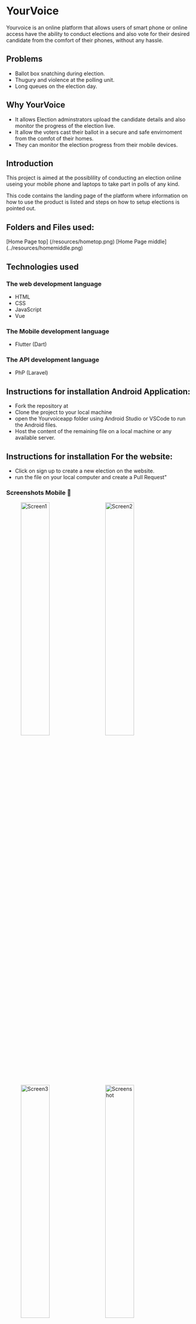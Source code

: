 # YourVoice

Yourvoice is an online platform that allows users of smart phone or online access have the ability to conduct elections and also vote for their desired candidate from the comfort of their phones, without any hassle.

## Problems
- Ballot box snatching during election.
- Thugury and violence at the polling unit.
- Long queues on the election day.

## Why YourVoice

- It allows Election adminstrators upload the candidate details and also monitor the progress of the election live.
- It allow the voters cast their ballot in a secure and safe envirnoment from the comfot of their homes.
- They can monitor the election progress from their mobile devices.



## Introduction
This project is aimed at the possiblility of conducting an election online useing your mobile phone and laptops to take part in polls of any kind.

This code contains the landing page of the platform where information on how to use the product is listed and steps on how to setup elections is pointed out.


## Folders and Files used:

[Home Page top] (/resources/hometop.png)
[Home Page middle] (../resources/homemiddle.png)

## Technologies used

### The web development language
- HTML
- CSS
- JavaScript
- Vue

### The Mobile development language
- Flutter (Dart)

### The API development language
- PhP (Laravel)


## Instructions for installation Android Application:

- Fork the repository at 
- Clone the project to your local machine
- open the Yourvoiceapp folder using Android Studio or VSCode to run the Android files.
- Host the content of the remaining file on a local machine or any available server.

## Instructions for installation For the website:
- Click on sign up to create a new election on the website.
- run the file on your local computer and create a Pull Request"


### Screenshots Mobile 📸
<ul>
  <img src="https://github.com/Alphadude/teamfun/blob/main/images/splash.jpeg" width="40%" alt="Screen1" hspace="15">
  <img src="https://github.com/Alphadude/teamfun/blob/main/images/dashboard.jpeg" width="40%" alt="Screen2" hspace="15">
  <img src="https://github.com/Alphadude/teamfun/blob/main/images/votepage.jpeg" width="40%" alt="Screen3" hspace="15">
  <img src="https://github.com/Alphadude/teamfun/blob/main/images/vote1.jpeg" alt="Screenshot" width="40%" hspace="15"/>
  <img src="https://github.com/Alphadude/teamfun/blob/main/images/result.jpeg" width="40%" alt="Screen4" hspace="15">
  <img src="https://github.com/Alphadude/teamfun/blob/main/images/result1.jpeg" width="40%" alt="Screen5" hspace="15">
  
</ul>

## Screenshots for the Admin website

<img src="https://github.com/Alphadude/teamfun/blob/main/assets/adminsignup.png" width="80%" alt="Screen2" hspace="15">

<img src="https://github.com/Alphadude/teamfun/blob/main/assets/adminlogin.png" width="80%" alt="Screen2" hspace="15">

<img src="https://github.com/Alphadude/teamfun/blob/main/assets/admindashboard.png" width="80%" alt="Screen2" hspace="15">

<img src="https://github.com/Alphadude/teamfun/blob/main/assets/adminnewelection.png" width="80%" alt="Screen2" hspace="15">

## Screenshots for the website

<img src="https://github.com/Alphadude/teamfun/blob/main/images/landingpage.png" width="80%" alt="Screen2"  hspace="15">
<img src="https://github.com/Alphadude/teamfun/blob/main/resources/homemiddle.png" width="80%" alt="Screen2" hspace="15">






